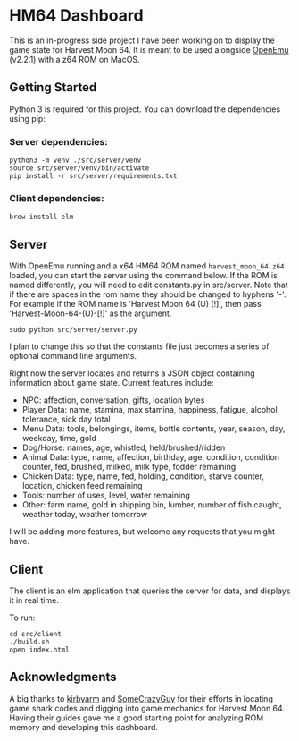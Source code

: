 # HM64 Dashboard

This is an in-progress side project I have been working on to display the game state for Harvest Moon 64. It is meant to be used alongside [OpenEmu](https://openemu.org/) (v2.2.1) with a z64 ROM on MacOS.

## Getting Started

Python 3 is required for this project. You can download the dependencies using pip:

### Server dependencies:
```
python3 -m venv ./src/server/venv
source src/server/venv/bin/activate
pip install -r src/server/requirements.txt
```

### Client dependencies:
```
brew install elm
```

## Server

With OpenEmu running and a x64 HM64 ROM named `harvest_moon_64.z64` loaded, you can start the server using the command below. If the ROM is named differently, you will need to edit constants.py in src/server. Note that if there are spaces in the rom name they should be changed to hyphens '-'. For example if the ROM name is 'Harvest Moon 64 (U) [!]', then pass 'Harvest-Moon-64-(U)-[!]' as the argument.

```
sudo python src/server/server.py
```

I plan to change this so that the constants file just becomes a series of optional command line arguments.

Right now the server locates and returns a JSON object containing information about game state. Current features include:
- NPC: affection, conversation, gifts, location bytes
- Player Data: name, stamina, max stamina, happiness, fatigue, alcohol tolerance, sick day total
- Menu Data: tools, belongings, items, bottle contents, year, season, day, weekday, time, gold
- Dog/Horse: names, age, whistled, held/brushed/ridden
- Animal Data: type, name, affection, birthday, age, condition, condition counter, fed, brushed, milked, milk type, fodder remaining
- Chicken Data: type, name, fed, holding, condition, starve counter, location, chicken feed remaining
- Tools: number of uses, level, water remaining
- Other: farm name, gold in shipping bin, lumber, number of fish caught, weather today, weather tomorrow

I will be adding more features, but welcome any requests that you might have.

## Client

The client is an elm application that queries the server for data, and displays it in real time.

To run:
```
cd src/client
./build.sh
open index.html
```

## Acknowledgments

A big thanks to [kirbyarm](https://gamefaqs.gamespot.com/n64/197528-harvest-moon-64/faqs/62453) and [SomeCrazyGuy](https://gamefaqs.gamespot.com/n64/197528-harvest-moon-64/faqs/47358) for their efforts in locating game shark codes and digging into game mechanics for Harvest Moon 64. Having their guides gave me a good starting point for analyzing ROM memory and developing this dashboard.

